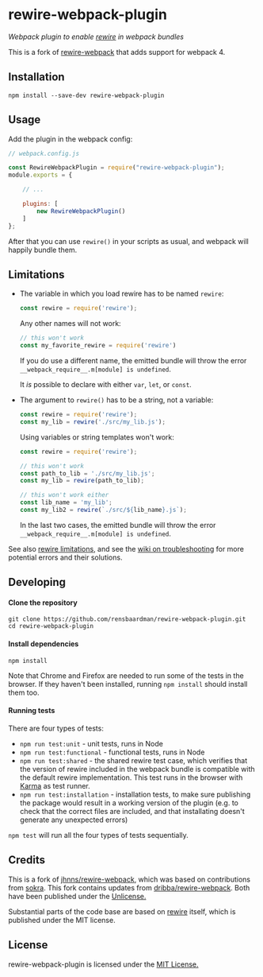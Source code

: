 rewire-webpack-plugin
=====================
*Webpack plugin to enable [rewire](https://github.com/jhnns/rewire) in webpack bundles*

This is a fork of [rewire-webpack](https://github.com/jhnns/rewire-webpack) that adds support for webpack 4.

Installation
------------

```
npm install --save-dev rewire-webpack-plugin
```


Usage
-----

Add the plugin in the webpack config:

```javascript
// webpack.config.js

const RewireWebpackPlugin = require("rewire-webpack-plugin");
module.exports = {

	// ...

	plugins: [
		new RewireWebpackPlugin()
	]
};
```

After that you can use `rewire()` in your scripts as usual, and webpack will happily bundle them.


Limitations
-----------

- The variable in which you load rewire has to be named `rewire`:

    ```javascript
    const rewire = require('rewire');
    ```

    Any other names will not work:

    ```javascript
    // this won't work
    const my_favorite_rewire = require('rewire')
    ```

    If you do use a different name, the emitted bundle will throw the error `__webpack_require__.m[module] is undefined`.

    It *is* possible to declare with either `var`, `let`, or `const`.

- The argument to `rewire()` has to be a string, not a variable:

    ```javascript
    const rewire = require('rewire');
    const my_lib = rewire('./src/my_lib.js');
    ```

    Using variables or string templates won't work:

    ```javascript
    const rewire = require('rewire');

    // this won't work
    const path_to_lib = './src/my_lib.js';
    const my_lib = rewire(path_to_lib);

    // this won't work either
    const lib_name = 'my_lib';
    const my_lib2 = rewire(`./src/${lib_name}.js`);
    ```

    In the last two cases, the emitted bundle will throw the error `__webpack_require__.m[module] is undefined`.

See also [rewire limitations](https://github.com/jhnns/rewire#limitations), and see the [wiki on troubleshooting](https://github.com/rensbaardman/rewire-webpack-plugin/wiki) for more potential errors and their solutions.


Developing
----------

#### Clone the repository

```
git clone https://github.com/rensbaardman/rewire-webpack-plugin.git
cd rewire-webpack-plugin
```

#### Install dependencies

```
npm install
```
Note that Chrome and Firefox are needed to run some of the tests in the browser. If they haven't been installed, running `npm install` should install them too.

#### Running tests

There are four types of tests:

- `npm run test:unit` - unit tests, runs in Node
- `npm run test:functional` - functional tests, runs in Node
- `npm run test:shared` - the shared rewire test case, which verifies that the version of rewire included in the webpack bundle is compatible with the default rewire implementation. This test runs in the browser with [Karma](https://karma-runner.github.io/) as test runner.
- `npm run test:installation` - installation tests, to make sure publishing the package would result in a working version of the plugin (e.g. to check that the correct files are included, and that installating doesn't generate any unexpected errors)

`npm test` will run all the four types of tests sequentially.

<!-- #### Releasing -->

<!-- todo -->
<!-- ```
npm run release
```

use [np](https://github.com/sindresorhus/np) -->

Credits
-------

This is a fork of [jhnns/rewire-webpack](https://github.com/jhnns/rewire-webpack), which was based on contributions from [sokra](https://github.com/sokra).
This fork contains updates from [dribba/rewire-webpack](https://github.com/dribba/rewire-webpack).
Both have been published under the [Unlicense.](http://unlicense.org/)

Substantial parts of the code base are based on [rewire](https://github.com/jhnns/rewire) itself, which is published under the MIT license.


License
-------

rewire-webpack-plugin is licensed under the [MIT License.](LICENSE)
